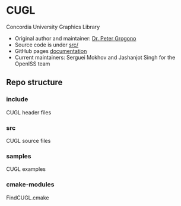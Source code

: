 # CUGL
Concordia University Graphics Library

* Original author and maintainer: [Dr. Peter Grogono](https://users.encs.concordia.ca/~grogono/)
* Source code is under [src/](src/)
* GitHub pages [documentation](https://openiss.github.io/CUGL/)
* Current maintainers: Serguei Mokhov and Jashanjot Singh for the OpenISS team

## Repo structure

### include
CUGL header files

### src
CUGL source files

### samples
CUGL examples

### cmake-modules
FindCUGL.cmake
